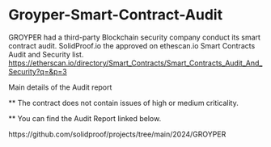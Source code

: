 # Groyper-Smart-Contract-Audit
GROYPER had a third-party Blockchain security company conduct its smart contract audit. SolidProof.io the approved on ethescan.io Smart Contracts Audit and Security list.
<br>
https://etherscan.io/directory/Smart_Contracts/Smart_Contracts_Audit_And_Security?q=&p=3

</p>
Main details of the Audit report
<p>** The contract does not contain issues of high or medium criticality.
<p>** You can find the Audit Report linked below.</p>
https://github.com/solidproof/projects/tree/main/2024/GROYPER<br>

